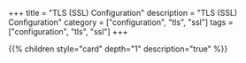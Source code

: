 +++
title = "TLS (SSL) Configuration"
description = "TLS (SSL) Configuration"
category = ["configuration", "tls", "ssl"]
tags = ["configuration", "tls", "ssl"]
+++

{{% children style="card" depth="1" description="true" %}}
